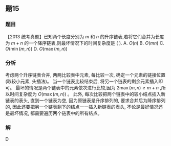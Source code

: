 ## 题15
### 题目
【2013 统考真题】已知两个长度分别为 $m$ 和 $n$ 的升序链表,若将它们合并为长度 为 $m + n$ 的一个降序链表,则最坏情况下的时间复杂度是 ( ).
A. $O( n)$ 
B. $O( {mn})$ 
C. $O( {\min ( {m,n}) })$ 
D. $O( {\max ( {m,n}) })$
### 分析
考虑两个升序链表合并, 两两比较表中元素, 每比较一次, 确定一个元素的链接位置 (取较小元素, 头插法)。
当一个链表比较结束后, 将另一个链表的剩余元素插入即可。
最坏的情况是两个链表中的元素依次进行比较,因为 $2\max ( {m,n})  \geq  m + n$ ,所以时间复杂度为 $O( {\max ( {m,n}) })$ 。
此外, 每次比较把两个链表中的较小结点插入新链表的表头, 直到一个链表为空, 因为原链表是升序排列的, 要求合并后为降序排列的, 因此还要把另一个链表剩下的结点一一插入新链表的表头, 不论是最好情况还是最坏情况, 都需要遍历两个链表中的所有结点。
### 解
D